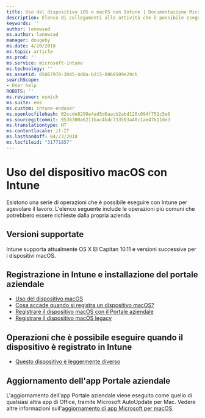 ```yaml
---
title: Uso del dispositivo iOS o macOS con Intune | Documentazione Microsoft
description: Elenco di collegamenti alle attività che è possibile eseguire sul dispositivo mobile iOS o macOS quando viene registrato in Intune
keywords: ''
author: lenewsad
ms.author: lanewsad
manager: dougeby
ms.date: 4/20/2018
ms.topic: article
ms.prod: ''
ms.service: microsoft-intune
ms.technology: ''
ms.assetid: 05067978-3045-4d8a-b215-0069509e29cb
searchScope:
- User help
ROBOTS: ''
ms.reviewer: esmich
ms.suite: ems
ms.custom: intune-enduser
ms.openlocfilehash: 02ccde8299e4ad5d6aacb2abd120c094f752c5e6
ms.sourcegitcommit: 9536300a6211bac4bdc733593a40c1ae47611de3
ms.translationtype: HT
ms.contentlocale: it-IT
ms.lasthandoff: 04/23/2018
ms.locfileid: "31771857"
---
```

# <a name="using-your-macos-device-with-intune"></a>Uso del dispositivo macOS con Intune

Esistono una serie di operazioni che è possibile eseguire con Intune per agevolare il lavoro. L'elenco seguente include le operazioni più comuni che potrebbero essere richieste dalla propria azienda.

## <a name="supported-versions"></a>Versioni supportate

Intune supporta attualmente OS X El Capitan 10.11 e versioni successive per i dispositivi macOS.

## <a name="enrolling-into-intune-and-installing-the-company-portal"></a>Registrazione in Intune e installazione del portale aziendale

- [Uso del dispositivo macOS](using-your-macos-device-with-intune.md)
- [Cosa accade quando si registra un dispositivo macOS?](what-happens-if-you-install-the-company-portal-app-and-enroll-your-device-in-intune-macos.md)
- [Registrare il dispositivo macOS con il Portale aziendale](enroll-your-device-in-intune-macos-cp.md)
- [Registrare il dispositivo macOS legacy](enroll-your-device-in-intune-macos-legacy.md)


## <a name="things-you-can-do-when-your-device-is-enrolled-in-intune"></a>Operazioni che è possibile eseguire quando il dispositivo è registrato in Intune

- [Questo dispositivo è leggermente diverso](device-little-different-jamf.md)

## <a name="updating-the-company-portal-app"></a>Aggiornamento dell'app Portale aziendale

L'aggiornamento dell'app Portale aziendale viene eseguito come quello di qualsiasi altra app di Office, tramite Microsoft AutoUpdate per Mac. Vedere altre informazioni sull'[aggiornamento di app Microsoft per macOS](https://support.office.com/article/Check-for-Office-for-Mac-updates-automatically-bfd1e497-c24d-4754-92ab-910a4074d7c1).
